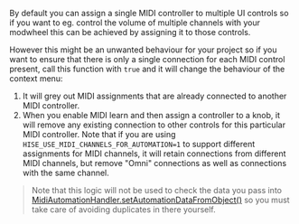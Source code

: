 By default you can assign a single MIDI controller to multiple UI controls so if you want to eg. control the volume of multiple channels with your modwheel this can be achieved by assigning it to those controls.

However this might be an unwanted behaviour for your project so if you want to ensure that there is only a single connection for each MIDI control present, call this function with `true` and it will change the behaviour of the context menu:

1. It will grey out MIDI assignments that are already connected to another MIDI controller.
2. When you enable MIDI learn and then assign a controller to a knob, it will remove any existing connection to other controls for this particular MIDI controller. Note that if you are using `HISE_USE_MIDI_CHANNELS_FOR_AUTOMATION=1` to support different assignments for MIDI channels, it will retain connections from different MIDI channels, but remove "Omni" connections as well as connections with the same channel.

> Note that this logic will not be used to check the data you pass into [MidiAutomationHandler.setAutomationDataFromObject()](/scripting/scripting-api/midiautomationhandler#setautomationdatafromobject) so you must take care of avoiding duplicates in there yourself.